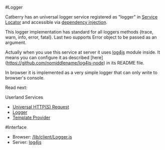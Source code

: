 #Logger

Catberry has an universal logger service registered as "logger" in 
[Service Locator](../service-locator.md) and accessible via 
[dependency injection](../dependency-injection.md).

This logger implementation has standard for all loggers methods 
{trace, warn, info, error, fatal}. 
Last two supports Error object to be passed as an argument.

Actually when you use this service at server it uses 
[log4js](https://www.npmjs.org/package/log4js) module inside. 
It means you can configure it as described [here]
(https://github.com/nomiddlename/log4js-node) in its README file.

In browser it is implemented as a very simple logger that can only write 
to browser's console.

Read next:

Userland Services

* [Universal HTTP(S) Request](universal-http-request.md)
* [Logger](logger.md)
* [Template Provider](template-provider.md)

#Interface

* Browser: [/lib/client/Logger.js](../../../lib/client/Logger.js)
* Server: [log4js](https://www.npmjs.org/package/log4js)
